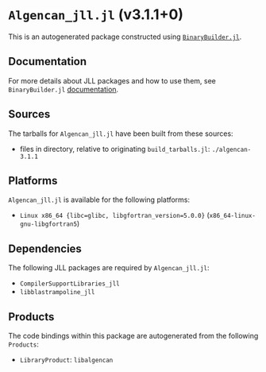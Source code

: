# `Algencan_jll.jl` (v3.1.1+0)

This is an autogenerated package constructed using [`BinaryBuilder.jl`](https://github.com/JuliaPackaging/BinaryBuilder.jl).

## Documentation

For more details about JLL packages and how to use them, see `BinaryBuilder.jl` [documentation](https://docs.binarybuilder.org/stable/jll/).

## Sources

The tarballs for `Algencan_jll.jl` have been built from these sources:

* files in directory, relative to originating `build_tarballs.jl`: `./algencan-3.1.1`

## Platforms

`Algencan_jll.jl` is available for the following platforms:

* `Linux x86_64 {libc=glibc, libgfortran_version=5.0.0}` (`x86_64-linux-gnu-libgfortran5`)

## Dependencies

The following JLL packages are required by `Algencan_jll.jl`:

* `CompilerSupportLibraries_jll`
* `libblastrampoline_jll`

## Products

The code bindings within this package are autogenerated from the following `Products`:

* `LibraryProduct`: `libalgencan`
